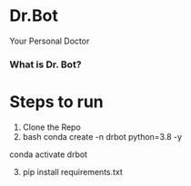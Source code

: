 # Dr.Bot
Your Personal Doctor

### What is Dr. Bot?

# Steps to run

1. Clone the Repo
2. bash
conda create -n drbot python=3.8 -y

conda activate drbot

3. pip install requirements.txt